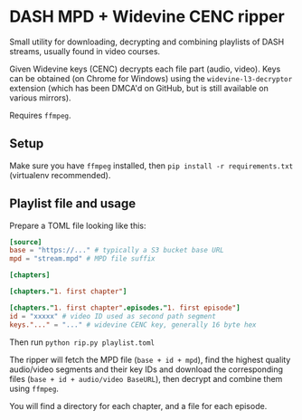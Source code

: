 # DASH MPD + Widevine CENC ripper

Small utility for downloading, decrypting and combining playlists of DASH streams, usually found in video courses.

Given Widevine keys (CENC) decrypts each file part (audio, video). Keys can be obtained (on Chrome for Windows) using the `widevine-l3-decryptor` extension (which has been DMCA'd on GitHub, but is still available on various mirrors).

Requires `ffmpeg`.

## Setup

Make sure you have `ffmpeg` installed, then `pip install -r requirements.txt` (virtualenv recommended).

## Playlist file and usage

Prepare a TOML file looking like this:

```toml
[source]
base = "https://..." # typically a S3 bucket base URL
mpd = "stream.mpd" # MPD file suffix

[chapters]

[chapters."1. first chapter"]

[chapters."1. first chapter".episodes."1. first episode"]
id = "xxxxx" # video ID used as second path segment
keys."..." = "..." # widevine CENC key, generally 16 byte hex
```

Then run `python rip.py playlist.toml`

The ripper will fetch the MPD file (`base + id + mpd`), find the highest quality audio/video segments and their key IDs and download the corresponding files (`base + id + audio/video BaseURL`), then decrypt and combine them using `ffmpeg`.

You will find a directory for each chapter, and a file for each episode.
